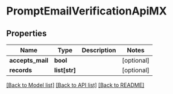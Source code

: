 # PromptEmailVerificationApiMX

## Properties
Name | Type | Description | Notes
------------ | ------------- | ------------- | -------------
**accepts_mail** | **bool** |  | [optional] 
**records** | **list[str]** |  | [optional] 

[[Back to Model list]](../README.md#documentation-for-models) [[Back to API list]](../README.md#documentation-for-api-endpoints) [[Back to README]](../README.md)


